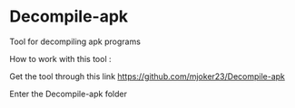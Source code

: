 # Decompile-apk


Tool for decompiling apk programs


How to work with this tool :


Get the tool through this link https://github.com/mjoker23/Decompile-apk



Enter the Decompile-apk folder
